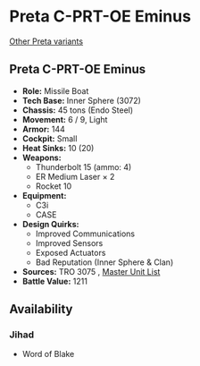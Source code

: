# Preta C-PRT-OE Eminus 

[Other Preta variants](../preta.md) 

## Preta C-PRT-OE Eminus 

- **Role:** Missile Boat 
- **Tech Base:** Inner Sphere (3072) 
- **Chassis:** 45 tons (Endo Steel) 
- **Movement:** 6 / 9, Light 
- **Armor:** 144 
- **Cockpit:** Small 
- **Heat Sinks:** 10 (20) 
- **Weapons:** 
  - Thunderbolt 15 (ammo: 4) 
  - ER Medium Laser × 2 
  - Rocket 10 
- **Equipment:** 
  - C3i 
  - CASE 
- **Design Quirks:** 
  - Improved Communications 
  - Improved Sensors 
  - Exposed Actuators 
  - Bad Reputation (Inner Sphere & Clan) 
- **Sources:** TRO 3075 , [Master Unit List](http://masterunitlist.info/Unit/Details/2578/preta-c-prt-oe-eminus) 
- **Battle Value:** 1211 

## Availability 

### Jihad 

- Word of Blake 

